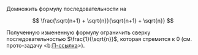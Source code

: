 Домножить формулу последовательности на

$$ \frac{\sqrt{n+1} + \sqrt{n}}{\sqrt{n+1} + \sqrt{n}} $$

Полученную измененную формулу ограничить сверху последовательностью $\frac{1}{\sqrt{n}}$, которая стремится к $0$ (см. прото-задачу <b:[П-ссылка](advanced/proto/sequence-lim/elementary)>).